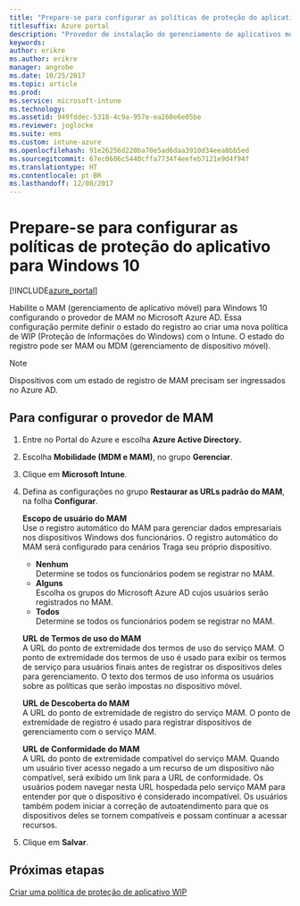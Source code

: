 ```yaml
---
title: "Prepare-se para configurar as políticas de proteção do aplicativo para Windows 10"
titlesuffix: Azure portal
description: "Provedor de instalação do gerenciamento de aplicativos móveis (MAM) no Azure AD"
keywords: 
author: erikre
ms.author: erikre
manager: angrobe
ms.date: 10/25/2017
ms.topic: article
ms.prod: 
ms.service: microsoft-intune
ms.technology: 
ms.assetid: 949fddec-5318-4c9a-957e-ea260e6e05be
ms.reviewer: joglocke
ms.suite: ems
ms.custom: intune-azure
ms.openlocfilehash: 91e26256d220ba70e5ad6daa3910d34eea8bb5ed
ms.sourcegitcommit: 67ec0606c5440cffa7734f4eefeb7121e9d4f94f
ms.translationtype: HT
ms.contentlocale: pt-BR
ms.lasthandoff: 12/08/2017
---
```

# <a name="get-ready-to-configure-app-protection-policies-for-windows-10"></a>Prepare-se para configurar as políticas de proteção do aplicativo para Windows 10

[!INCLUDE[azure_portal](./includes/azure_portal.md)]

Habilite o MAM (gerenciamento de aplicativo móvel) para Windows 10 configurando o provedor de MAM no Microsoft Azure AD. Essa configuração permite definir o estado do registro ao criar uma nova política de WIP (Proteção de Informações do Windows) com o Intune. O estado do registro pode ser MAM ou MDM (gerenciamento de dispositivo móvel).

> [!NOTE]
> Dispositivos com um estado de registro de MAM precisam ser ingressados no Azure AD.

## <a name="to-configure-the-mam-provider"></a>Para configurar o provedor de MAM

1. Entre no Portal do Azure e escolha **Azure Active Directory.**

2. Escolha **Mobilidade (MDM e MAM)**, no grupo **Gerenciar**.

3. Clique em **Microsoft Intune**.

4. Defina as configurações no grupo **Restaurar as URLs padrão do MAM**, na folha **Configurar**.

    **Escopo de usuário do MAM**  
      Use o registro automático do MAM para gerenciar dados empresariais nos dispositivos Windows dos funcionários. O registro automático do MAM será configurado para cenários Traga seu próprio dispositivo.<ul><li>**Nenhum**<br>Determine se todos os funcionários podem se registrar no MAM.</li><li>**Alguns**<br>Escolha os grupos do Microsoft Azure AD cujos usuários serão registrados no MAM.</li><li>**Todos**<br>Determine se todos os funcionários podem se registrar no MAM.</li></ul>

    **URL de Termos de uso do MAM**  
     A URL do ponto de extremidade dos termos de uso do serviço MAM. O ponto de extremidade dos termos de uso é usado para exibir os termos de serviço para usuários finais antes de registrar os dispositivos deles para gerenciamento. O texto dos termos de uso informa os usuários sobre as políticas que serão impostas no dispositivo móvel.

    **URL de Descoberta do MAM**  
    A URL do ponto de extremidade de registro do serviço MAM. O ponto de extremidade de registro é usado para registrar dispositivos de gerenciamento com o serviço MAM.

    **URL de Conformidade do MAM**  
      A URL do ponto de extremidade compatível do serviço MAM. Quando um usuário tiver acesso negado a um recurso de um dispositivo não compatível, será exibido um link para a URL de conformidade. Os usuários podem navegar nesta URL hospedada pelo serviço MAM para entender por que o dispositivo é considerado incompatível. Os usuários também podem iniciar a correção de autoatendimento para que os dispositivos deles se tornem compatíveis e possam continuar a acessar recursos.

5.  Clique em **Salvar**.

## <a name="next-steps"></a>Próximas etapas

[Criar uma política de proteção de aplicativo WIP](windows-information-protection-policy-create.md)
